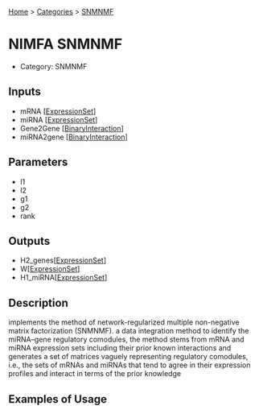 
[Home](../../../index.html) > [Categories](../../index.html) > [SNMNMF](index.html)

# NIMFA SNMNMF

* Category: SNMNMF

## Inputs

* mRNA [[ExpressionSet](../../../data_types.html#expressionset)]
* miRNA [[ExpressionSet](../../../data_types.html#expressionset)]
* Gene2Gene [[BinaryInteraction](../../../data_types.html#binaryinteraction)]
* miRNA2gene [[BinaryInteraction](../../../data_types.html#binaryinteraction)]

## Parameters

* l1
* l2
* g1
* g2
* rank

## Outputs

* H2_genes[[ExpressionSet](../../../data_types.html#expressionset)]
* W[[ExpressionSet](../../../data_types.html#expressionset)]
* H1_miRNA[[ExpressionSet](../../../data_types.html#expressionset)]

## Description

  implements the method of network-regularized multiple non-negative matrix factorization (SNMNMF). a data integration method to identify the miRNA–gene regulatory comodules, the method stems from mRNA and miRNA expression sets including their prior known interactions and generates a set of matrices vaguely representing regulatory comodules, i.e., the sets of mRNAs and miRNAs that tend to agree in their expression profiles and interact in terms of the prior knowledge

## Examples of Usage
        
